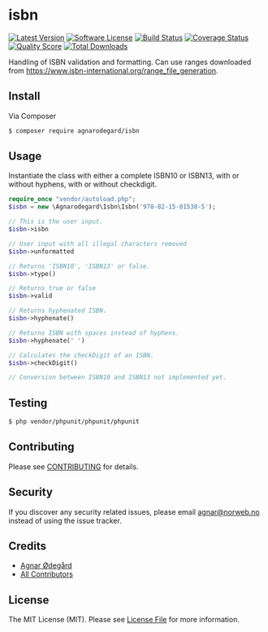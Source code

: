 # isbn

[![Latest Version](https://img.shields.io/github/release/thephpleague/isbn.svg?style=flat-square)](https://github.com/thephpleague/isbn/releases)
[![Software License](https://img.shields.io/badge/license-MIT-brightgreen.svg?style=flat-square)](LICENSE.md)
[![Build Status](https://img.shields.io/travis/thephpleague/isbn/master.svg?style=flat-square)](https://travis-ci.org/thephpleague/isbn)
[![Coverage Status](https://img.shields.io/scrutinizer/coverage/g/thephpleague/isbn.svg?style=flat-square)](https://scrutinizer-ci.com/g/thephpleague/isbn/code-structure)
[![Quality Score](https://img.shields.io/scrutinizer/g/thephpleague/isbn.svg?style=flat-square)](https://scrutinizer-ci.com/g/thephpleague/isbn)
[![Total Downloads](https://img.shields.io/packagist/dt/league/isbn.svg?style=flat-square)](https://packagist.org/packages/league/isbn)

Handling of ISBN validation and formatting. Can use ranges downloaded from https://www.isbn-international.org/range_file_generation.

## Install

Via Composer

``` bash
$ composer require agnarodegard/isbn
```

## Usage

Instantiate the class with either a complete ISBN10 or ISBN13, with or without hyphens, with or without checkdigit.

``` php
require_once "vendor/autoload.php";
$isbn = new \Agnarodegard\Isbn\Isbn('978-82-15-01538-5');

// This is the user input.
$isbn->isbn

// User input with all illegal characters removed
$isbn->unformatted

// Returns 'ISBN10', 'ISBN13' or false.
$isbn->type()

// Returns true or false
$isbn->valid

// Returns hyphenated ISBN.
$isbn->hyphenate()

// Returns ISBN with spaces instead of hyphens.
$isbn->hyphenate(' ')

// Calculates the checkDigit of an ISBN.
$isbn->checkDigit()

// Conversion between ISBN10 and ISBN13 not implemented yet.
```

## Testing

``` bash
$ php vendor/phpunit/phpunit/phpunit
```

## Contributing

Please see [CONTRIBUTING](CONTRIBUTING.md) for details.

## Security

If you discover any security related issues, please email agnar@norweb.no instead of using the issue tracker.

## Credits

- [Agnar Ødegård](https://github.com/agnarodegard)
- [All Contributors](../../contributors)

## License

The MIT License (MIT). Please see [License File](LICENSE.md) for more information.
